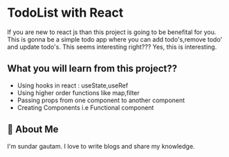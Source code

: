 
# TodoList with React

If you are new to react js than this project is going to be benefital for you.
This is gonna be a simple todo app where you can add todo's,remove todo' and
update todo's. This seems interesting right??? Yes, this is interesting.


## What you will learn from this project??

- Using hooks in react : useState,useRef
- Using higher order functions like map,filter
- Passing props from one component to another component
- Creating Components i.e Functional component


## 🚀 About Me
I'm sundar gautam. I love to write blogs and share my knowledge.


